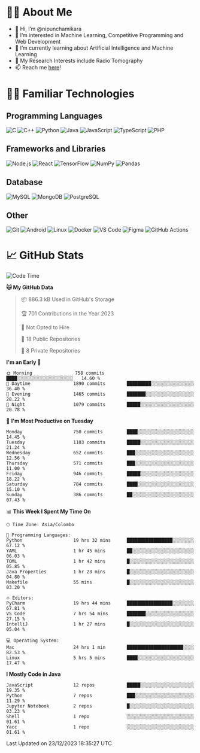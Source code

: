# 🙋‍♂️ About Me
- 👋 Hi, I’m @nipunchamikara
- 👀 I’m interested in Machine Learning, Competitive Programming and Web Development
- 🌱 I’m currently learning about Artificial Intelligence and Machine Learning
- 📜 My Research Interests include Radio Tomography
- 📫 Reach me [here](mailto:nipunchamikara@yahoo.com)!

# 👨‍💻 Familiar Technologies

## Programming Languages
![C](https://img.icons8.com/color/48/000000/c-programming.png "C")
![C++](https://img.icons8.com/color/48/000000/c-plus-plus-logo.png "C++")
![Python](https://img.icons8.com/color/48/000000/python.png "Python")
![Java](https://img.icons8.com/color/48/000000/java-coffee-cup-logo.png "Java")
![JavaScript](https://img.icons8.com/color/48/000000/javascript.png "JavaScript")
![TypeScript](https://img.icons8.com/color/48/000000/typescript.png "TypeScript")
![PHP](https://img.icons8.com/officel/48/000000/php-logo.png "PHP")

## Frameworks and Libraries
![Node.js](https://img.icons8.com/color/48/000000/nodejs.png "Node.js")
![React](https://img.icons8.com/officel/48/000000/react.png "React")
![TensorFlow](https://img.icons8.com/color/48/000000/tensorflow.png "TensorFlow")
![NumPy](https://img.icons8.com/color/48/000000/numpy.png "NumPy")
![Pandas](https://img.icons8.com/color/48/000000/pandas.png "Pandas")

## Database
![MySQL](https://img.icons8.com/color/48/000000/mysql-logo.png "MySQL")
![MongoDB](https://img.icons8.com/color/48/000000/mongodb.png "MongoDB")
![PostgreSQL](https://img.icons8.com/color/48/000000/postgreesql.png "PostgreSQL")

## Other
![Git](https://img.icons8.com/color/48/000000/git.png "Git")
![Android](https://img.icons8.com/color/48/000000/android-os.png "Android")
![Linux](https://img.icons8.com/color/48/000000/linux.png "Linux")
![Docker](https://img.icons8.com/color/48/000000/docker.png "Docker")
![VS Code](https://img.icons8.com/color/48/000000/visual-studio-code-2019.png "VS Code")
![Figma](https://img.icons8.com/color/48/000000/figma.png "Figma")
![GitHub Actions](https://img.icons8.com/color/48/000000/github.png "GitHub Actions")

# 📈 GitHub Stats

<!--START_SECTION:waka-->
![Code Time](http://img.shields.io/badge/Code%20Time-301%20hrs%2047%20mins-blue)

**🐱 My GitHub Data** 

> 📦 886.3 kB Used in GitHub's Storage 
 > 
> 🏆 701 Contributions in the Year 2023
 > 
> 🚫 Not Opted to Hire
 > 
> 📜 18 Public Repositories 
 > 
> 🔑 8 Private Repositories 
 > 
**I'm an Early 🐤** 

```text
🌞 Morning                758 commits         ████░░░░░░░░░░░░░░░░░░░░░   14.60 % 
🌆 Daytime                1890 commits        █████████░░░░░░░░░░░░░░░░   36.40 % 
🌃 Evening                1465 commits        ███████░░░░░░░░░░░░░░░░░░   28.22 % 
🌙 Night                  1079 commits        █████░░░░░░░░░░░░░░░░░░░░   20.78 % 
```
📅 **I'm Most Productive on Tuesday** 

```text
Monday                   750 commits         ████░░░░░░░░░░░░░░░░░░░░░   14.45 % 
Tuesday                  1103 commits        █████░░░░░░░░░░░░░░░░░░░░   21.24 % 
Wednesday                652 commits         ███░░░░░░░░░░░░░░░░░░░░░░   12.56 % 
Thursday                 571 commits         ███░░░░░░░░░░░░░░░░░░░░░░   11.00 % 
Friday                   946 commits         █████░░░░░░░░░░░░░░░░░░░░   18.22 % 
Saturday                 784 commits         ████░░░░░░░░░░░░░░░░░░░░░   15.10 % 
Sunday                   386 commits         ██░░░░░░░░░░░░░░░░░░░░░░░   07.43 % 
```


📊 **This Week I Spent My Time On** 

```text
🕑︎ Time Zone: Asia/Colombo

💬 Programming Languages: 
Python                   19 hrs 32 mins      █████████████████░░░░░░░░   67.12 % 
YAML                     1 hr 45 mins        ██░░░░░░░░░░░░░░░░░░░░░░░   06.03 % 
TOML                     1 hr 42 mins        █░░░░░░░░░░░░░░░░░░░░░░░░   05.85 % 
Java Properties          1 hr 23 mins        █░░░░░░░░░░░░░░░░░░░░░░░░   04.80 % 
Makefile                 55 mins             █░░░░░░░░░░░░░░░░░░░░░░░░   03.20 % 

🔥 Editors: 
PyCharm                  19 hrs 44 mins      █████████████████░░░░░░░░   67.81 % 
VS Code                  7 hrs 54 mins       ███████░░░░░░░░░░░░░░░░░░   27.15 % 
IntelliJ                 1 hr 27 mins        █░░░░░░░░░░░░░░░░░░░░░░░░   05.04 % 

💻 Operating System: 
Mac                      24 hrs 1 min        █████████████████████░░░░   82.53 % 
Linux                    5 hrs 5 mins        ████░░░░░░░░░░░░░░░░░░░░░   17.47 % 
```

**I Mostly Code in Java** 

```text
JavaScript               12 repos            █████░░░░░░░░░░░░░░░░░░░░   19.35 % 
Python                   7 repos             ███░░░░░░░░░░░░░░░░░░░░░░   11.29 % 
Jupyter Notebook         2 repos             █░░░░░░░░░░░░░░░░░░░░░░░░   03.23 % 
Shell                    1 repo              ░░░░░░░░░░░░░░░░░░░░░░░░░   01.61 % 
Yacc                     1 repo              ░░░░░░░░░░░░░░░░░░░░░░░░░   01.61 % 
```




 Last Updated on 23/12/2023 18:35:27 UTC
<!--END_SECTION:waka-->

